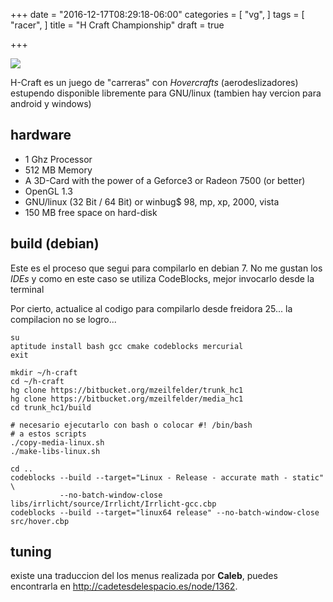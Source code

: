 +++
date = "2016-12-17T08:29:18-06:00"
categories = [
  "vg",
]
tags = [
  "racer",
]
title = "H Craft Championship"
draft = true

+++

![](../hcraft01.jpg)

H-Craft es un juego de "carreras" con *Hovercrafts* (aerodeslizadores)
estupendo disponible libremente para GNU/linux (tambien hay vercion para android
y windows)

## hardware

- 1 Ghz Processor
- 512 MB Memory
- A 3D-Card with the power of a Geforce3 or Radeon 7500 (or better)
- OpenGL 1.3
- GNU/linux (32 Bit / 64 Bit) or winbug$ 98, mp, xp, 2000, vista
- 150 MB free space on hard-disk

## build (debian)

Este es el proceso que segui para compilarlo en debian 7. No me gustan los
*IDEs* y como en este caso se utiliza CodeBlocks, mejor invocarlo desde la
terminal

Por cierto, actualice al codigo para compilarlo desde freidora 25... la
compilacion no se logro...

    su
    aptitude install bash gcc cmake codeblocks mercurial
    exit

    mkdir ~/h-craft
    cd ~/h-craft
    hg clone https://bitbucket.org/mzeilfelder/trunk_hc1
    hg clone https://bitbucket.org/mzeilfelder/media_hc1
    cd trunk_hc1/build

    # necesario ejecutarlo con bash o colocar #! /bin/bash
    # a estos scripts
    ./copy-media-linux.sh
    ./make-libs-linux.sh

    cd ..
    codeblocks --build --target="Linux - Release - accurate math - static" \
               --no-batch-window-close libs/irrlicht/source/Irrlicht/Irrlicht-gcc.cbp
    codeblocks --build --target="linux64 release" --no-batch-window-close src/hover.cbp

## tuning

existe una traduccion del los menus realizada por **Caleb**, puedes encontrarla  en
http://cadetesdelespacio.es/node/1362.
